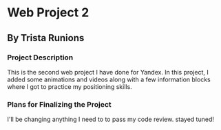 # Web Project 2
## By Trista Runions

### Project Description

This is the second web project I have done for Yandex. In this project, I added some animations and videos along with a few information blocks where I got to practice my positioning skills.

### Plans for Finalizing the Project
I'll be changing anything I need to to pass my code review. stayed tuned! 